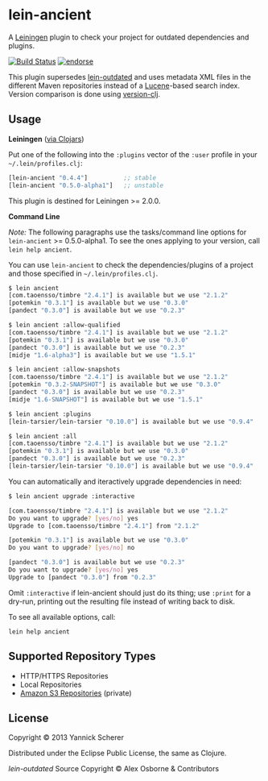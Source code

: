 # lein-ancient

A [Leiningen](https://github.com/technomancy/leiningen) plugin to check your project for outdated
dependencies and plugins. 

[![Build Status](https://travis-ci.org/xsc/lein-ancient.png)](https://travis-ci.org/xsc/lein-ancient)
[![endorse](https://api.coderwall.com/xsc/endorsecount.png)](https://coderwall.com/xsc)

This plugin supersedes [lein-outdated](https://github.com/ato/lein-outdated) and uses metadata
XML files in the different Maven repositories instead of a [Lucene](http://lucene.apache.org/core/)-based
search index. Version comparison is done using [version-clj](https://github.com/xsc/version-clj).

## Usage

__Leiningen__ ([via Clojars](https://clojars.org/lein-ancient))

Put one of the following into the `:plugins` vector of the `:user` profile in your `~/.lein/profiles.clj`:

```clojure
[lein-ancient "0.4.4"]          ;; stable
[lein-ancient "0.5.0-alpha1"]   ;; unstable
```

This plugin is destined for Leiningen >= 2.0.0.

__Command Line__

_Note:_ The following paragraphs use the tasks/command line options for `lein-ancient` >= 0.5.0-alpha1. To
see the ones applying to your version, call `lein help ancient`.

You can use `lein-ancient` to check the dependencies/plugins of a project and those specified
in `~/.lein/profiles.clj`.

```bash
$ lein ancient
[com.taoensso/timbre "2.4.1"] is available but we use "2.1.2"
[potemkin "0.3.1"] is available but we use "0.3.0"
[pandect "0.3.0"] is available but we use "0.2.3"

$ lein ancient :allow-qualified
[com.taoensso/timbre "2.4.1"] is available but we use "2.1.2"
[potemkin "0.3.1"] is available but we use "0.3.0"
[pandect "0.3.0"] is available but we use "0.2.3"
[midje "1.6-alpha3"] is available but we use "1.5.1"

$ lein ancient :allow-snapshots
[com.taoensso/timbre "2.4.1"] is available but we use "2.1.2"
[potemkin "0.3.2-SNAPSHOT"] is available but we use "0.3.0"
[pandect "0.3.0"] is available but we use "0.2.3"
[midje "1.6-SNAPSHOT"] is available but we use "1.5.1"

$ lein ancient :plugins
[lein-tarsier/lein-tarsier "0.10.0"] is available but we use "0.9.4"

$ lein ancient :all
[com.taoensso/timbre "2.4.1"] is available but we use "2.1.2"
[potemkin "0.3.1"] is available but we use "0.3.0"
[pandect "0.3.0"] is available but we use "0.2.3"
[lein-tarsier/lein-tarsier "0.10.0"] is available but we use "0.9.4"
```

You can automatically and iteractively upgrade dependencies in need:

```bash
$ lein ancient upgrade :interactive

[com.taoensso/timbre "2.4.1"] is available but we use "2.1.2"
Do you want to upgrade? [yes/no] yes
Upgrade to [com.taoensso/timbre "2.4.1"] from "2.1.2"

[potemkin "0.3.1"] is available but we use "0.3.0"
Do you want to upgrade? [yes/no] no

[pandect "0.3.0"] is available but we use "0.2.3"
Do you want to upgrade? [yes/no] yes
Upgrade to [pandect "0.3.0"] from "0.2.3"
```

Omit `:interactive` if lein-ancient should just do its thing; use `:print` for a dry-run, 
printing out the resulting file instead of writing back to disk.

To see all available options, call:

```lein help ancient```

## Supported Repository Types

- HTTP/HTTPS Repositories
- Local Repositories
- [Amazon S3 Repositories](https://github.com/technomancy/s3-wagon-private) (private)

## License

Copyright &copy; 2013 Yannick Scherer

Distributed under the Eclipse Public License, the same as Clojure.

_lein-outdated_ Source Copyright &copy; Alex Osborne &amp; Contributors
